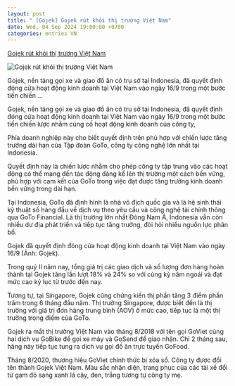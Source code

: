 ```yaml
---
layout: post
title: " [Gojek] Gojek rút khỏi thị trường Việt Nam"
date: Wed, 04 Sep 2024 19:00:00 +0700
categories: entries VN
---
```

[Gojek rút khỏi thị trường Việt Nam](https://dantri.com.vn/kinh-doanh/gojek-rut-khoi-thi-truong-viet-nam-20240904183532038.htm)

![Gojek rút khỏi thị trường Việt Nam](https://cdnphoto.dantri.com.vn/feuTxZx5VLrmx81j-CBMbesygSQ=/zoom/1200_630/2024/09/04/gojek-crop-1725449647110.jpeg)

Gojek, nền tảng gọi xe và giao đồ ăn có trụ sở tại Indonesia, đã quyết định đóng cửa hoạt động kinh doanh tại Việt Nam vào ngày 16/9 trong một bước tiến chiến ...

Gojek, nền tảng gọi xe và giao đồ ăn có trụ sở tại Indonesia, đã quyết định đóng cửa hoạt động kinh doanh tại Việt Nam vào ngày 16/9 trong một bước tiến chiến lược nhằm củng cố hoạt động kinh doanh của công ty,

Phía doanh nghiệp này cho biết quyết định trên phù hợp với chiến lược tăng trưởng dài hạn của Tập đoàn GoTo, công ty công nghệ lớn nhất tại Indonesia.

Quyết định này là chiến lược nhằm cho phép công ty tập trung vào các hoạt động có thể mang đến tác động đáng kể lên thị trường một cách bền vững, phù hợp với cam kết của GoTo trong việc đạt được tăng trưởng kinh doanh bền vững trong dài hạn.

Tại Indonesia, GoTo đã định hình là nhà vô địch quốc gia và là hệ sinh thái kỹ thuật số hàng đầu về dịch vụ theo yêu cầu và công nghệ tài chính thông qua GoTo Financial. Là thị trường lớn nhất Đông Nam Á, Indonesia vẫn còn nhiều dư địa phát triển và tiếp tục tăng trưởng, đòi hỏi nhiều nguồn lực phân bổ.

Gojek đã quyết định đóng cửa hoạt động kinh doanh tại Việt Nam vào ngày 16/9 (Ảnh: Gojek).

Trong quý II năm nay, tổng giá trị các giao dịch và số lượng đơn hàng hoàn thành tại Gojek tăng lần lượt 18% và 24% so với cùng kỳ năm ngoái và đạt mức cao kỷ lục từ trước đến nay.

Tương tự, tại Singapore, Gojek cũng chứng kiến thị phần tăng 3 điểm phần trăm trong 6 tháng đầu năm. Thị trường Singapore, được biết đến là thị trường với giá trị đơn hàng trung bình (AOV) ở mức cao, tiếp tục là một thị trường trọng điểm của GoTo.

Gojek ra mắt thị trường Việt Nam vào tháng 8/2018 với tên gọi GoViet cùng hai dịch vụ GoBike để gọi xe máy và GoSend để giao nhận. Chỉ 2 tháng sau, hãng này tiếp tục tung ra dịch vụ gọi đồ ăn trực tuyến GoFood.

Tháng 8/2020, thương hiệu GoViet chính thức bị xóa sổ. Công ty được đổi tên thành Gojek Việt Nam. Màu sắc nhận diện, trang phục của các tài xế đổi từ gam đỏ sang xanh lá cây, đen, trắng tương tự công ty mẹ.

